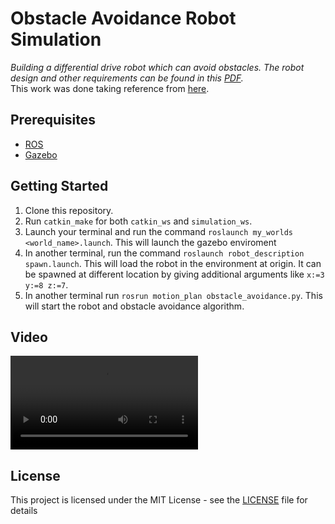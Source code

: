 # Obstacle Avoidance Robot Simulation  

_Building a differential drive robot which can avoid obstacles. The robot design and other requirements can be found in this [PDF](https://github.com/saharshleo/obstacleAvoidanceRobot/blob/master/ProblemStatement.pdf)._  
This work was done taking reference from [here](https://www.theconstructsim.com/ros-projects-exploring-ros-using-2-wheeled-robot-part-1).

## Prerequisites  

* [ROS](http://wiki.ros.org/kinetic)  
* [Gazebo](http://wiki.ros.org/gazebo_ros_pkgs)

## Getting Started

1. Clone this repository.
2. Run `catkin_make` for both `catkin_ws` and `simulation_ws`.
3. Launch your terminal and run the command `roslaunch my_worlds <world_name>.launch`. 
This will launch the gazebo enviroment
4. In another terminal, run the command `roslaunch robot_description spawn.launch`. 
This will load the robot in the environment at origin. It can be spawned at different location by giving additional arguments like `x:=3 y:=8 z:=7`.  
5. In another terminal run `rosrun motion_plan obstacle_avoidance.py`. This will start the robot and obstacle avoidance algorithm.

## Video

![obstacle-avoidance-bot-using-ros-and-gazebo](https://github.com/saharshleo/obstacleAvoidanceRobot/blob/master/pictures/obstacleAvoidance.mkv)

## License

This project is licensed under the MIT License - see the [LICENSE](LICENSE) file for details
